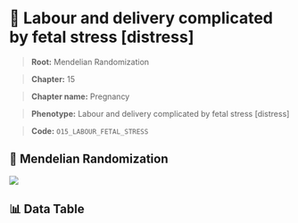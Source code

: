 # 🧪 Labour and delivery complicated by fetal stress [distress]

> **Root:** Mendelian Randomization

> **Chapter:** 15  

> **Chapter name:** Pregnancy

> **Phenotype:** Labour and delivery complicated by fetal stress [distress]  

> **Code:** `O15_LABOUR_FETAL_STRESS`

## 🧬 Mendelian Randomization  

<img src="/MR/Figures/Forward/O15_LABOUR_FETAL_STRESS.png"/>

## 📊 Data Table

<CsvTableMRF src="/MR_Data/Forward/O15_LABOUR_FETAL_STRESS.csv"/>
